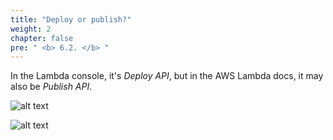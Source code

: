 ```yaml
---
title: "Deploy or publish?"
weight: 2
chapter: false
pre: " <b> 6.2. </b> "
---
```


In the Lambda console, it's _Deploy API_, but in the AWS Lambda docs, it may also be _Publish API_.

![alt text](/images/workshop-2/api-gateway--deploy.png)

![alt text](/images/workshop-2/api-gateway--publish.png)
